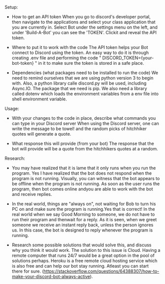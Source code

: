 Setup:

- How to get an API token
When you go to discord's developer portal, then navigate to the applications and select your class application that you are currently in. Select Bot under the settings menu on the left, and under 'Build-A-Bot' you can see the 'TOKEN'. Clickit and reveal the API token.

- Where to put it to work with the code
The API token helps your Bot connect to Discord using the token. An easy way to do it is through creating .env file and performing the code " DISCORD_TOKEN={your-bot-token} " in it to make sure the token is stored in a safe place.

- Dependencies (what packages need to be installed to run the code)
We need to remind ourselves that we are using python version 3 to begin with. Also, a python library calle discord.py will be used, including Async.IO. The package that we need is pip. We also need a library called dotenv which loads the environment variables from a env file into shell environment variable.  

Usage:

- With your changes to the code in place, describe what commands you can type in your Discord server
When using the Discord server, one can write the message to be towel! and the random picks of hitchhiker quotes will generate a quote.

- What response this will provide (from your bot)
The response that the bot will provide will be a quote from the hitchhikers quotes at a random. 

Research:

- You may have realized that it is lame that it only runs when you run the program.
Yes I have realized that the bot does not respond when the program is not running. Visually, you can witness that the bot appears to be offline when the program is not running. As soon as the user runs the program, then bot comes online andyou are able to work with the bot and receive replies.

- In the real world, things are "always on", not waiting for Bob to turn his PC on and make sure the program is running.Yes that is correct! In the real world when we say Good Morning to someone, we do not have to run their program and thenwait for a reply. As it is seen, when we greet someone we receive an instant reply back, unless the person ignores us. In this case, the bot is designed to reply whenever the program is running. 

- Research some possible solutions that would solve this, and discuss why you think it would work.
The solution to this issue is Cloud. Having a remote computer that runs 24/7 would be a great option in the pool of solutions perhaps. Heroku is a free remote cloud hosting service which is also free and can help our bot stay running. Atleast you can start there for sure. (https://stackoverflow.com/questions/64388307/how-to-make-your-discord-bot-always-active).




